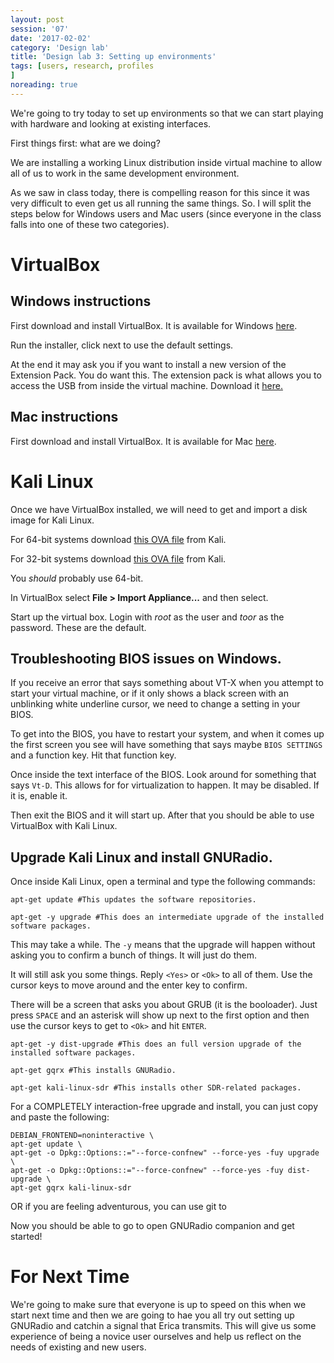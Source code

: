 ```yaml
--- 
layout: post 
session: '07' 
date: '2017-02-02' 
category: 'Design lab' 
title: 'Design lab 3: Setting up environments' 
tags: [users, research, profiles			
] 
noreading: true
--- 
```


We're going to try today to set up environments so that we can start playing with hardware and looking at existing interfaces. 

<excerpt/>

First things first: what are we doing?

We are installing a working Linux distribution inside virtual machine to allow all of us to work in the same development environment. 

As we saw in class today, there is compelling reason for this since it was very difficult to even get us all running the same things. So. I will split the steps below for Windows users and Mac users (since everyone in the class falls into one of these two categories). 

# VirtualBox

## Windows instructions

First download and install VirtualBox. 
It is available for Windows <a href="http://download.virtualbox.org/virtualbox/5.1.14/VirtualBox-5.1.14-112924-Win.exe" target="_blank">here</a>. 

Run the installer, click next to use the default settings. 

At the end it may ask you if you want to install a new version of the Extension Pack. 
You do want this. 
The extension pack is what allows you to access the USB from inside the virtual machine. 
Download it <a href="http://download.virtualbox.org/virtualbox/5.1.14/Oracle_VM_VirtualBox_Extension_Pack-5.1.14-112924.vbox-extpack" target="_blank">here.</a>

## Mac instructions

First download and install VirtualBox. 
It is available for Mac <a href="http://download.virtualbox.org/virtualbox/5.1.14/VirtualBox-5.1.14-112924-OSX.dmg" target="_blank">here</a>. 

# Kali Linux

Once we have VirtualBox installed, we will need to get and import a disk image for Kali Linux. 

For 64-bit systems download <a href="https://images.offensive-security.com/virtual-images/Kali-Linux-2016.2-vbox-amd64.ova" target="_blank">this OVA file</a> from Kali. 

For 32-bit systems download <a href="https://images.offensive-security.com/virtual-images/Kali-Linux-2016.2-vbox-i686.ova" target="_blank">this OVA file</a> from Kali. 

You *should* probably use 64-bit. 

In VirtualBox select **File > Import Appliance...** and then select. 

Start up the virtual box. Login with *root* as the user and *toor* as the password. 
These are the default. 

## Troubleshooting BIOS issues on Windows. 

If you receive an error that says something about VT-X when you attempt to start your virtual machine, or if it only shows a black screen with an unblinking white underline cursor, we need to change a setting in your BIOS. 

To get into the BIOS, you have to restart your system, and when it comes up the first screen you see will have something that says maybe `BIOS SETTINGS` and a function key. Hit that function key. 

Once inside the text interface of the BIOS. Look around for something that says `Vt-D`. This allows for for virtualization to happen. It may be disabled. If it is, enable it. 

Then exit the BIOS and it will start up. After that you should be able to use VirtualBox with Kali Linux. 

## Upgrade Kali Linux and install GNURadio.

Once inside Kali Linux, open a terminal and type the following commands:

`apt-get update #This updates the software repositories.`

`apt-get -y upgrade #This does an intermediate upgrade of the installed software packages.` 

This may take a while. The `-y` means that the upgrade will happen without asking you to confirm a bunch of things. It will just do them. 

It will still ask you some things. Reply `<Yes>` or `<Ok>` to all of them. Use the cursor keys to move around and the enter key to confirm. 

There will be a screen that asks you about GRUB (it is the booloader). Just press `SPACE` and an asterisk will show up next to the first option and then use the cursor keys to get to `<Ok>` and hit `ENTER`.

`apt-get -y dist-upgrade #This does an full version upgrade of the installed software packages.`

`apt-get gqrx #This installs GNURadio.`

`apt-get kali-linux-sdr #This installs other SDR-related packages.`

For a COMPLETELY interaction-free upgrade and install, you can just copy and paste the following:

```
DEBIAN_FRONTEND=noninteractive \
apt-get update \
apt-get -o Dpkg::Options::="--force-confnew" --force-yes -fuy upgrade \
apt-get -o Dpkg::Options::="--force-confnew" --force-yes -fuy dist-upgrade \
apt-get gqrx kali-linux-sdr
```

OR if you are feeling adventurous, you can use git to 

Now you should be able to go to open GNURadio companion and get started!

# For Next Time

We're going to make sure that everyone is up to speed on this when we start next time and then we are going to hae you all try out setting up GNURadio and catchin a signal that Erica transmits. This will give us some experience of being a novice user ourselves and help us reflect on the needs of existing and new users. 
